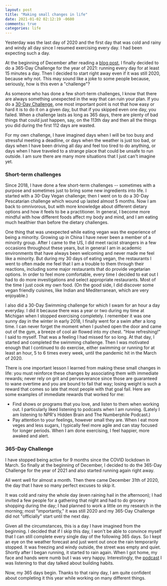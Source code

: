 ```yaml
---
layout: post
title: "Making small changes in life"
date: 2021-01-02 02:12:19 -0600
comments: true
categories: life
---
```


Yesterday was the last day of 2020 and the first day that was cold and rainy and windy all day since I resumed exercising every day. I had been expecting such a day.

At the beginning of December after reading a [blog post](https://www.stevepavlina.com/blog/2020/12/pondering-a-365-day-challenge-for-2021/), I finally decided to do a 365-Day Challenge for the year of 2021: running every day for at least 15 minutes a day. Then I decided to start right away even if it was still 2020, because why not. This may sound like a joke to some people because, seriously, how is this even a "challenge"?

<!--more-->

As someone who has done a few short-term challenges, I know that there are always something unexpected in the way that can ruin your plan. If you do a [30-Day Challenge](https://www.stevepavlina.com/blog/2005/04/30-days-to-success/), one most important point is not that how easy or hard it is to do it on a given day, but that if you skipped even one day, you failed. When a challenge lasts as long as 365 days, there are plenty of bad things that could just happen, say, on the 113th day and then all the things you did during the first 112 days are wasted.

For my own challenge, I have imagined days when I will be too busy and stressful meeting a deadline, or days when the weather is just too bad, or days when I have been driving all day and feel too tired to do anything, or days when I have traveled to a strange place that could be unsafe to run outside. I am sure there are many more situations that I just can't imagine yet.

### Short-term challenges

Since 2018, I have done a few short-term challenges -- sometimes with a purpose and sometimes just to bring some new ingredients into life. I started with a 30-Day Vegan challenge; then I went on to do a 30-Day Pescatarian challenge which wound up lasted almost 5 months. Now I am back to omnivorous, but with more knowledge about different dietary options and how it feels to be a practitioner. In general, I become more mindful with how different foods affect my body and mind, and I am eating much healthier than before the dietary challenges.

One thing that was unexpected while eating vegan was the experience of being a minority. Growing up in China I have never been a member of a minority group. After I came to the US, I did meet racist strangers in a few occasions throughout these years, but in general I am in academic environments that have always been welcoming and never made me feel like a minority. But during my 30 days of eating vegan, the restaurants I went to often made me feel that I am a trouble to them through their reactions, including some major restaurants that do provide vegetarian options. In order to feel more comfortable, every time I decided to eat out I had to do more investigations and select appropriate restaurants. Most of the time I just cook my own food. (On the good side, I did discover some vegan friendly cuisines, like Indian and Mediterranean, which are very enjoyable.)

I also did a 30-Day Swimming challenge for which I swam for an hour a day everyday. I did it because there was a year or two during my time at Michigan when I stopped exercising completely. I remember it was one sunny day in the winter in early 2018, I finally went for a swim after a long time. I can never forget the moment when I pushed open the door and came out of the gym, a breeze of cool air flowed into my chest. "How refreshing!" I said to myself. That was a feeling I had missed for so long. At that day, I started and completed the swimming challenge. Then I was motivated enough that I continued to do exercise, either swimming or running for at least an hour, 5 to 6 times every week, until the pandemic hit in the March of 2020.

There is one important lesson I learned from making these small changes in life: you must reinforce these changes by associating them with immediate rewards; never rely on grit and pervseverance since those are guaranteed to wane overtime and you are bound to fail that way; losing weight is such a reward that comes so late that most people with that goal fail. Here are some examples of immediate rewards that worked for me:

- Find shows or programs that you love, and listen to them when working out. I particularly liked listening to podcasts when I am running. (Lately I am listening to NPR's Hidden Brain and The Numberphile Podcast.)
- Pay attention to your feelings, however small they are. When I eat more veges and less sugars, I typically feel more agile and can stay focused for longer periods. When I am done exercising, I feel happier, more awaked and alert.

### 365-Day Challenge

I have stopped being active for 9 months since the COVID lockdown in March. So finally at the beginning of December, I decided to do the 365-Day Challenge for the year of 2021 and also started running again right away.

All went well for almost a month. Then there came December 31th of 2020, the day that I have so many perfect excuses to skip it.

It was cold and rainy the whole day (even raining hail in the afternoon); I had invited a few people for a gathering that night and had to do grocery shopping during the day; I had planned to work a little on my research in the morning; most "importantly," it was still 2020 and my 365-Day Challenge did not "officially" start until the next day.

Given all the circumstances, this is a day I have imagined from the beginning. I decided that if I skip this day, I won't be able to convince myself that I can still complete every single day of the following 365 days. So I kept an eye on the weather forecast and just went out once the rain temporarily stopped. It was freezing and windy outside, the street was empty and quiet. Shortly after I began running, it started to rain again. When I got home, my face and hands were numb but I was very happy. Interestingly, the [podcast](https://omny.fm/shows/hidden-brain/a-creature-of-habit) I was listening to that day talked about building habits.

Now, my 365 days begin. Thanks to that rainy day, I am quite confident about completing it this year while working on many different things.

